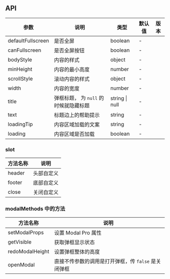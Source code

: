 ## API

| 参数 | 说明 | 类型 | 默认值 | 版本 |
| --- | --- | --- | --- | --- |
| defaultFullscreen | 是否全屏 | boolean | - |  |
| canFullscreen | 是否全屏按钮 | boolean | - |  |
| bodyStyle | 内容的样式 | object | - |  |
| minHeight | 内容的最小高度 | number | - |  |
| scrollStyle | 滚动内容的样式 | object | - |  |
| width | 内容的宽度 | number | - |  |
| title | 弹框标题， 为 `null` 的时候就隐藏标题 | string \| null | - |  |
| text | 标题边上的帮助提示 | string | - |  |
| loadingTip | 内容区域加载的文案 | string | - |  |
| loading | 内容区域是否加载 | boolean | - |  |

### slot

| 方法名称 | 说明 |
| ----- | ----- |
| header | 头部自定义 |
| footer | 底部自定义 |
| close | 关闭自定义 |


### modalMethods 中的方法

| 方法名称 | 说明 |
| ----- | ----- |
| setModalProps | 设置 Modal Pro 属性 |
| getVisible | 获取弹框显示状态 |
| redoModalHeight | 设置弹框整体的高度 |
| openModal | 直接不传参数的调用是打开弹框，传 `false` 是关闭弹框 |


